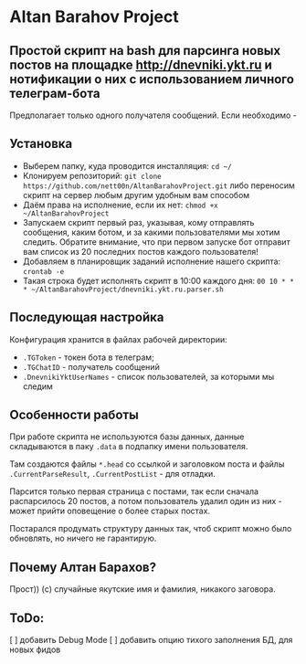 # Altan Barahov Project

## Простой скрипт на bash для парсинга новых постов на площадке http://dnevniki.ykt.ru и нотификации о них с использованием личного телеграм-бота
Предполагает только одного получателя сообщений. Если необходимо - 

## Установка
* Выберем папку, куда проводится инсталляция: `cd ~/`
* Клонируем репозиторий: `git clone https://github.com/nett00n/AltanBarahovProject.git` либо переносим скрипт на сервер любым другим удобным вам способом
* Даём права на исполнение, если их нет: `chmod +x ~/AltanBarahovProject`
* Запускаем скрипт первый раз, указывая, кому отправлять сообщения, каким ботом, и за какими пользователями мы хотим следить. Обратите внимание, что при первом запуске бот отправит вам список из 20 последних постов каждого пользователя!
* Добавляем в планировщик заданий исполнение нашего скрипта: `crontab -e`
* Такая строка будет исполнять скрипт в 10:00 каждого дня: `00 10 * * * ~/AltanBarahovProject/dnevniki.ykt.ru.parser.sh`

## Последующая настройка
Конфигурация хранится в файлах рабочей директории:
* `.TGToken` - токен бота в телеграм;
* `.TGChatID` - получатель сообщений
* `.DnevnikiYktUserNames` - список пользователей, за которыми мы следим

## Особенности работы
При работе скрипта не используются базы данных, данные складываются в паку `.data` в подпапку имени пользователя.

Там создаются файлы `*.head` со ссылкой и заголовком поста и файлы `.CurrentParseResult`, `.CurrentPostList` - для  отладки.

Парсится только первая страница с постами, так если сначала распарсилось 20 постов, а потом пользователь удалил один из них - может прийти оповещение о более старых постах.

Постарался продумать структуру данных так, чтоб скрипт можно было обновлять, но ничего не гарантирую.

## Почему Алтан Барахов?
Прост)) (c)
случайные якутские имя и фамилия, никакого заговора.

## ToDo:
[ ] добавить Debug Mode
[ ] добавить опцию тихого заполнения БД, для новых фидов
